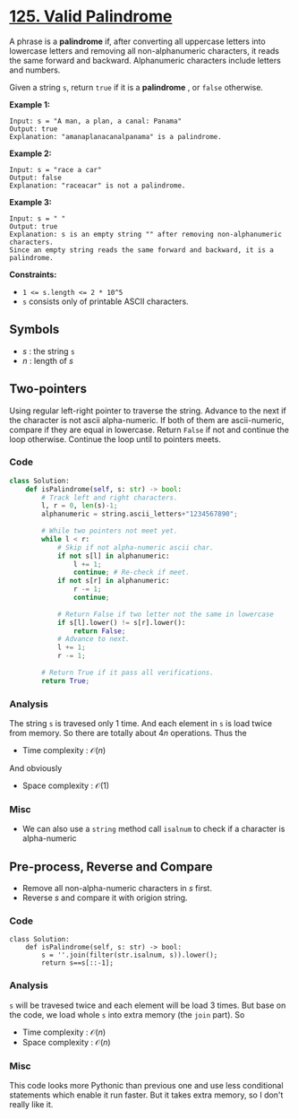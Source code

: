 # [125. Valid Palindrome](https://leetcode.com/problems/valid-palindrome/description/)

A phrase is a **palindrome**  if, after converting all uppercase letters into lowercase letters and removing all non-alphanumeric characters, it reads the same forward and backward. Alphanumeric characters include letters and numbers.

Given a string `s`, return `true` if it is a **palindrome** , or `false` otherwise.

**Example 1:** 

```
Input: s = "A man, a plan, a canal: Panama"
Output: true
Explanation: "amanaplanacanalpanama" is a palindrome.
```

**Example 2:** 

```
Input: s = "race a car"
Output: false
Explanation: "raceacar" is not a palindrome.
```

**Example 3:** 

```
Input: s = " "
Output: true
Explanation: s is an empty string "" after removing non-alphanumeric characters.
Since an empty string reads the same forward and backward, it is a palindrome.
```

**Constraints:** 

- `1 <= s.length <= 2 * 10^5`
- `s` consists only of printable ASCII characters.

## Symbols

- $s$ : the string `s`
- $n$ : length of $s$


## Two-pointers

Using regular left-right pointer to traverse the string. Advance to the next if the character is not ascii alpha-numeric. If both of them are ascii-numeric, compare if they are equal in lowercase. Return `False` if not and continue the loop otherwise. Continue the loop until to pointers meets.

### Code

```Python
class Solution:
    def isPalindrome(self, s: str) -> bool:
        # Track left and right characters.
        l, r = 0, len(s)-1;
        alphanumeric = string.ascii_letters+"1234567890";
        
        # While two pointers not meet yet.
        while l < r:
            # Skip if not alpha-numeric ascii char.
            if not s[l] in alphanumeric:
                l += 1;
                continue; # Re-check if meet.
            if not s[r] in alphanumeric:
                r -= 1;
                continue;
            
            # Return False if two letter not the same in lowercase
            if s[l].lower() != s[r].lower():
                return False;
            # Advance to next.
            l += 1;
            r -= 1;
        
        # Return True if it pass all verifications.
        return True;
```

### Analysis

The string `s` is travesed only 1 time. And each element in `s` is load twice from memory. So there are totally about $4n$ operations. Thus the 

- Time complexity : $\mathcal{O}(n)$

And obviously

- Space complexity : $\mathcal{O}(1)$

### Misc

- We can also use a `string` method call `isalnum` to check if a character is alpha-numeric

## Pre-process, Reverse and Compare

- Remove all non-alpha-numeric characters in $s$ first.
- Reverse $s$ and compare it with origion string.

### Code

```
class Solution:
    def isPalindrome(self, s: str) -> bool:
        s = ''.join(filter(str.isalnum, s)).lower();
        return s==s[::-1];
```

### Analysis

`s` will be travesed twice and each element will be load 3 times. But base on the code, we load whole `s` into extra memory (the `join` part). So

- Time complexity : $\mathcal{O}(n)$
- Space complexity : $\mathcal{O}(n)$

### Misc

This code looks more Pythonic than previous one and use less conditional statements which enable it run faster. But it takes extra memory, so I don't really like it.
